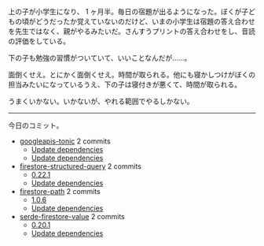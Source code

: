 上の子が小学生になり、 1 ヶ月半。毎日の宿題が出るようになった。ぼくが子どもの頃がどうだったか覚えていないのだけど、いまの小学生は宿題の答え合わせを先生ではなく、親がやるみたいだ。さんすうプリントの答え合わせをし、音読の評価をしている。

下の子も勉強の習慣がついていて、いいことなんだが……。

面倒くせえ。とにかく面倒くせえ。時間が取られる。他にも寝かしつけがぼくの担当みたいになっているうえ、下の子は寝付きが悪くて、時間が取られる。

うまくいかない。いかないが、やれる範囲でやるしかない。

---

今日のコミット。

- [googleapis-tonic](https://github.com/bouzuya/googleapis-tonic) 2 commits
  - [Update dependencies](https://github.com/bouzuya/googleapis-tonic/commit/4fdac0d802eaf80161fb6f704ade8d83e45bad9a)
  - [Update dependencies](https://github.com/bouzuya/googleapis-tonic/commit/a793f5c3831433fe3446a70208b9916d8ddd262f)
- [firestore-structured-query](https://github.com/bouzuya/firestore-structured-query) 2 commits
  - [0.22.1](https://github.com/bouzuya/firestore-structured-query/commit/d4ec19afb02047c5d5fd170687ac206c17759fd3)
  - [Update dependencies](https://github.com/bouzuya/firestore-structured-query/commit/54e1404f5d3c551fa94442236f9668afdd6da980)
- [firestore-path](https://github.com/bouzuya/firestore-path) 2 commits
  - [1.0.6](https://github.com/bouzuya/firestore-path/commit/8cb933e4c6b39d6936f1b2ccdefe0b1a5f96be30)
  - [Update dependencies](https://github.com/bouzuya/firestore-path/commit/1cc3ea3487aab9abe3f89ba5f1fd1676bfa840c2)
- [serde-firestore-value](https://github.com/bouzuya/serde-firestore-value) 2 commits
  - [0.20.1](https://github.com/bouzuya/serde-firestore-value/commit/07d3a4f9bcc39267472c6156168f228840a13c2e)
  - [Update dependencies](https://github.com/bouzuya/serde-firestore-value/commit/41f95ff7a041fd7482e7b48ffe2d8a862c4329fa)

